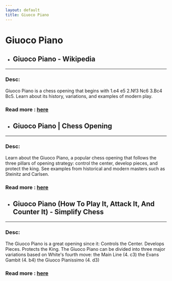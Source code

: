```yaml
---
layout: default
title: Giuoco Piano
---
```

# Giuoco Piano
- ## **Giuoco Piano - Wikipedia** 

---
### Desc: 
 Giuoco Piano is a chess opening that begins with 1.e4 e5 2.Nf3 Nc6 3.Bc4 Bc5. Learn about its history, variations, and examples of modern play. 
### Read more : [here](https://en.wikipedia.org/wiki/Giuoco_Piano) 
- ## **Giuoco Piano | Chess Opening** 

---
### Desc: 
 Learn about the Giuoco Piano, a popular chess opening that follows the three pillars of opening strategy: control the center, develop pieces, and protect the king. See examples from historical and modern masters such as Steinitz and Carlsen. 
### Read more : [here](https://www.chess.com/article/view/giuoco-piano-chess-opening) 
- ## **Giuoco Piano (How To Play It, Attack It, And Counter It) - Simplify Chess** 

---
### Desc: 
 The Giuoco Piano is a great opening since it: Controls the Center. Develops Pieces. Protects the King. The Giuoco Piano can be divided into three major variations based on White's fourth move: the Main Line (4. c3) the Evans Gambit (4. b4) the Giuoco Pianissimo (4. d3) 
### Read more : [here](https://simplifychess.com/giuoco-piano/index.html) 


